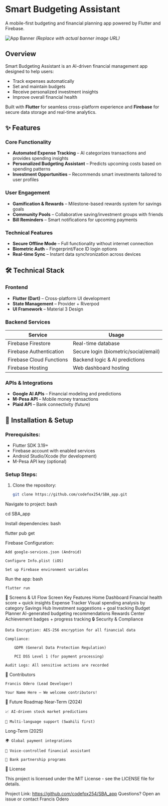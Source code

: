 # Smart Budgeting Assistant

A mobile-first budgeting and financial planning app powered by Flutter and Firebase.

![App Banner](https://via.placeholder.com/1200x400?text=Smart+Budgeting+Assistant) 
*(Replace with actual banner image URL)*

## Overview

Smart Budgeting Assistant is an AI-driven financial management app designed to help users:
- Track expenses automatically
- Set and maintain budgets
- Receive personalized investment insights
- Improve overall financial health

Built with **Flutter** for seamless cross-platform experience and **Firebase** for secure data storage and real-time analytics.

## ✨ Features

### Core Functionality
- **Automated Expense Tracking** – AI categorizes transactions and provides spending insights
- **Personalized Budgeting Assistant** – Predicts upcoming costs based on spending patterns
- **Investment Opportunities** – Recommends smart investments tailored to user profiles

### User Engagement
- **Gamification & Rewards** – Milestone-based rewards system for savings goals
- **Community Pools** – Collaborative saving/investment groups with friends
- **Bill Reminders** – Smart notifications for upcoming payments

### Technical Features
- **Secure Offline Mode** – Full functionality without internet connection
- **Biometric Auth** – Fingerprint/Face ID login options
- **Real-time Sync** – Instant data synchronization across devices

## 🛠 Technical Stack

### Frontend
- **Flutter (Dart)** – Cross-platform UI development
- **State Management** – Provider + Riverpod
- **UI Framework** – Material 3 Design

### Backend Services
| Service               | Usage                                |
|-----------------------|--------------------------------------|
| Firebase Firestore     | Real-time database                   |
| Firebase Authentication | Secure login (biometric/social/email)|
| Firebase Cloud Functions | Backend logic & AI predictions      |
| Firebase Hosting       | Web dashboard hosting                |

### APIs & Integrations
- **Google AI APIs** – Financial modeling and predictions
- **M-Pesa API** – Mobile money transactions
- **Plaid API** – Bank connectivity (future)

## 🚀 Installation & Setup

### Prerequisites:
- Flutter SDK 3.19+
- Firebase account with enabled services
- Android Studio/Xcode (for development)
- M-Pesa API key (optional)

### Setup Steps:
1. Clone the repository:
   ```bash
   git clone https://github.com/codefox254/SBA_app.git
Navigate to project:
bash

cd SBA_app

Install dependencies:
bash

flutter pub get

Firebase Configuration:

    Add google-services.json (Android)

    Configure Info.plist (iOS)

    Set up Firebase environment variables

Run the app:
bash

    flutter run

📱 Screens & UI Flow
Screen	Key Features
Home Dashboard	Financial health score + quick insights
Expense Tracker	Visual spending analysis by category
Savings Hub	Investment suggestions + goal tracking
Budget Planner	AI-generated budgeting recommendations
Rewards Center	Achievement badges + progress tracking
🔒 Security & Compliance

    Data Encryption: AES-256 encryption for all financial data

    Compliance:

        GDPR (General Data Protection Regulation)

        PCI DSS Level 1 (for payment processing)

    Audit Logs: All sensitive actions are recorded

👥 Contributors

    Francis Odero (Lead Developer)

    Your Name Here – We welcome contributors!

🌟 Future Roadmap
Near-Term (2024)

    📈 AI-driven stock market predictions

    💬 Multi-language support (Swahili first)

Long-Term (2025)

    🌍 Global payment integrations

    🤖 Voice-controlled financial assistant

    🏦 Bank partnership programs

📜 License

This project is licensed under the MIT License - see the LICENSE file for details.

Project Link: https://github.com/codefox254/SBA_app
Questions? Open an issue or contact Francis Odero

   
